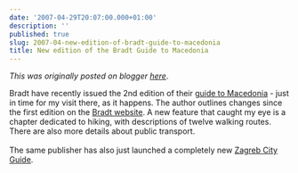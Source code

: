 ```yaml
---
date: '2007-04-29T20:07:00.000+01:00'
description: ''
published: true
slug: 2007-04-new-edition-of-bradt-guide-to-macedonia
title: New edition of the Bradt Guide to Macedonia
---
```


*This was originally posted on blogger [here](https://blog.balkanology.com/2007/04/new-edition-of-bradt-guide-to-macedonia.html)*.

Bradt have recently issued the 2nd edition of their <a href="http://www.amazon.co.uk/exec/obidos/redirect?link_code=as2&amp;path=ASIN/1841621862/ref=nosim/&amp;tag=balkanology-21&amp;camp=1634&amp;creative=6738">guide to Macedonia</a> - just in time for my visit there, as it happens. The author outlines changes since the first edition on the <a href="http://www.bradtguides.com/details.asp?prodid=105#authorsnotes">Bradt website</a>. A new feature that caught my eye is a chapter dedicated to hiking, with descriptions of twelve walking routes. There are also more details about public transport.<br /><br />The same publisher has also just launched a completely new <a href="http://www.amazon.co.uk/exec/obidos/redirect?link_code=as2&amp;path=ASIN/1841621897/ref=nosim/&amp;tag=balkanology-21&amp;camp=1634&amp;creative=6738"> Zagreb City Guide</a>.